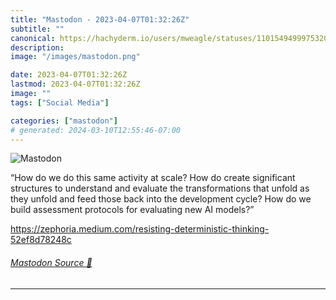 ```yaml
---
title: "Mastodon - 2023-04-07T01:32:26Z"
subtitle: ""
canonical: https://hachyderm.io/users/mweagle/statuses/110154949997532005
description:
image: "/images/mastodon.png"

date: 2023-04-07T01:32:26Z
lastmod: 2023-04-07T01:32:26Z
image: ""
tags: ["Social Media"]

categories: ["mastodon"]
# generated: 2024-03-10T12:55:46-07:00
---
```

![Mastodon](/images/mastodon.png)

<p>“How do we do this same activity at scale? How do create significant structures to understand and evaluate the transformations that unfold as they unfold and feed those back into the development cycle? How do we build assessment protocols for evaluating new AI models?”</p><p><a href="https://zephoria.medium.com/resisting-deterministic-thinking-52ef8d78248c" target="_blank" rel="nofollow noopener noreferrer" translate="no"><span class="invisible">https://</span><span class="ellipsis">zephoria.medium.com/resisting-</span><span class="invisible">deterministic-thinking-52ef8d78248c</span></a></p>


###### [Mastodon Source 🐘](https://hachyderm.io/@mweagle/110154949997532005)

___
